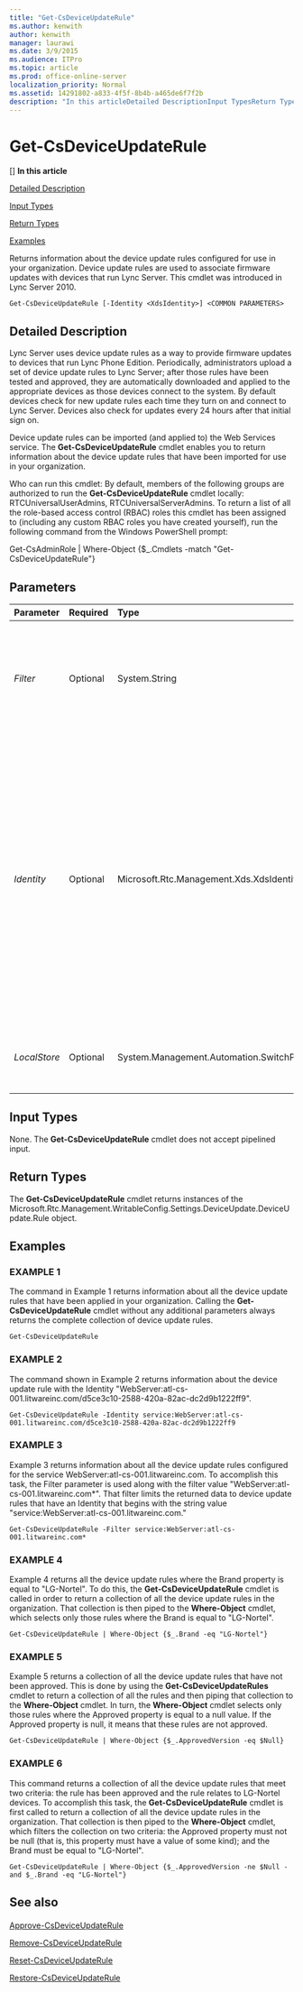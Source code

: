 ```yaml
---
title: "Get-CsDeviceUpdateRule"
ms.author: kenwith
author: kenwith
manager: laurawi
ms.date: 3/9/2015
ms.audience: ITPro
ms.topic: article
ms.prod: office-online-server
localization_priority: Normal
ms.assetid: 14291802-a833-4f5f-8b4b-a465de6f7f2b
description: "In this articleDetailed DescriptionInput TypesReturn TypesExamples"
---
```


# Get-CsDeviceUpdateRule
[]
 **In this article**
  
[Detailed Description](#sectionSection0)
  
[Input Types](#sectionSection1)
  
[Return Types](#sectionSection2)
  
[Examples](#sectionSection3)
  
Returns information about the device update rules configured for use in your organization. Device update rules are used to associate firmware updates with devices that run Lync Server. This cmdlet was introduced in Lync Server 2010.
  
```
Get-CsDeviceUpdateRule [-Identity <XdsIdentity>] <COMMON PARAMETERS>
```

## Detailed Description
<a name="sectionSection0"> </a>

Lync Server uses device update rules as a way to provide firmware updates to devices that run Lync Phone Edition. Periodically, administrators upload a set of device update rules to Lync Server; after those rules have been tested and approved, they are automatically downloaded and applied to the appropriate devices as those devices connect to the system. By default devices check for new update rules each time they turn on and connect to Lync Server. Devices also check for updates every 24 hours after that initial sign on.
  
Device update rules can be imported (and applied to) the Web Services service. The **Get-CsDeviceUpdateRule** cmdlet enables you to return information about the device update rules that have been imported for use in your organization. 
  
Who can run this cmdlet: By default, members of the following groups are authorized to run the **Get-CsDeviceUpdateRule** cmdlet locally: RTCUniversalUserAdmins, RTCUniversalServerAdmins. To return a list of all the role-based access control (RBAC) roles this cmdlet has been assigned to (including any custom RBAC roles you have created yourself), run the following command from the Windows PowerShell prompt: 
  
Get-CsAdminRole | Where-Object {$_.Cmdlets -match "Get-CsDeviceUpdateRule"}
  
## Parameters
<a name="sectionSection0"> </a>

|**Parameter**|**Required**|**Type**|**Description**|
|:-----|:-----|:-----|:-----|
| _Filter_ <br/> |Optional  <br/> |System.String  <br/> |Enables you to use wildcards when specifying the Identity of a device update rule or set of rules. For example, to return all the device update rules for WebServer:atl-cs-001.litwareinc.com use this filter value: "service:WebServer:atl-cs-001.litwareinc.com\*".  <br/> |
| _Identity_ <br/> |Optional  <br/> |Microsoft.Rtc.Management.Xds.XdsIdentity  <br/> |Unique identifier for the device update rule. The Identity of a device update rule is composed of two parts: the service scope where the rule has been applied (for example, service:WebServer:atl-cs-001.litwareinc.com) and the globally unique identifier (GUID) that was pre-assigned to the rule (for example, d5ce3c10-2588-420a-82ac-dc2d9b1222ff9). Based on this, the Identity for a given device update rule will look something like this: "service:WebServer:atl-cs-001.litwareinc.com/d5ce3c10-2588-420a-82ac-dc2d9b1222ff9 ".  <br/> Wildcards are not allowed when specifying an Identity. Use the Filter parameter if you want to use wildcards when specifying a rule.  <br/> |
| _LocalStore_ <br/> |Optional  <br/> |System.Management.Automation.SwitchParameter  <br/> |Retrieves the device update rule data from the local replica of the Central Management store rather than from the Central Management store itself.  <br/> |
   
## Input Types
<a name="sectionSection1"> </a>

None. The **Get-CsDeviceUpdateRule** cmdlet does not accept pipelined input. 
  
## Return Types
<a name="sectionSection2"> </a>

The **Get-CsDeviceUpdateRule** cmdlet returns instances of the Microsoft.Rtc.Management.WritableConfig.Settings.DeviceUpdate.DeviceUpdate.Rule object. 
  
## Examples
<a name="sectionSection3"> </a>

### EXAMPLE 1

The command in Example 1 returns information about all the device update rules that have been applied in your organization. Calling the **Get-CsDeviceUpdateRule** cmdlet without any additional parameters always returns the complete collection of device update rules. 
  
```
Get-CsDeviceUpdateRule
```

### EXAMPLE 2

The command shown in Example 2 returns information about the device update rule with the Identity "WebServer:atl-cs-001.litwareinc.com/d5ce3c10-2588-420a-82ac-dc2d9b1222ff9".
  
```
Get-CsDeviceUpdateRule -Identity service:WebServer:atl-cs-001.litwareinc.com/d5ce3c10-2588-420a-82ac-dc2d9b1222ff9
```

### EXAMPLE 3

Example 3 returns information about all the device update rules configured for the service WebServer:atl-cs-001.litwareinc.com. To accomplish this task, the Filter parameter is used along with the filter value "WebServer:atl-cs-001.litwareinc.com\*". That filter limits the returned data to device update rules that have an Identity that begins with the string value "service:WebServer:atl-cs-001.litwareinc.com."
  
```
Get-CsDeviceUpdateRule -Filter service:WebServer:atl-cs-001.litwareinc.com*
```

### EXAMPLE 4

Example 4 returns all the device update rules where the Brand property is equal to "LG-Nortel". To do this, the **Get-CsDeviceUpdateRule** cmdlet is called in order to return a collection of all the device update rules in the organization. That collection is then piped to the **Where-Object** cmdlet, which selects only those rules where the Brand is equal to "LG-Nortel". 
  
```
Get-CsDeviceUpdateRule | Where-Object {$_.Brand -eq "LG-Nortel"}
```

### EXAMPLE 5

Example 5 returns a collection of all the device update rules that have not been approved. This is done by using the **Get-CsDeviceUpdateRules** cmdlet to return a collection of all the rules and then piping that collection to the **Where-Object** cmdlet. In turn, the **Where-Object** cmdlet selects only those rules where the Approved property is equal to a null value. If the Approved property is null, it means that these rules are not approved. 
  
```
Get-CsDeviceUpdateRule | Where-Object {$_.ApprovedVersion -eq $Null}
```

### EXAMPLE 6

This command returns a collection of all the device update rules that meet two criteria: the rule has been approved and the rule relates to LG-Nortel devices. To accomplish this task, the **Get-CsDeviceUpdateRule** cmdlet is first called to return a collection of all the device update rules in the organization. That collection is then piped to the **Where-Object** cmdlet, which filters the collection on two criteria: the Approved property must not be null (that is, this property must have a value of some kind); and the Brand must be equal to "LG-Nortel". 
  
```
Get-CsDeviceUpdateRule | Where-Object {$_.ApprovedVersion -ne $Null -and $_.Brand -eq "LG-Nortel"}
```

## See also
<a name="sectionSection3"> </a>

#### 

[Approve-CsDeviceUpdateRule](approve-csdeviceupdaterule.md)
  
[Remove-CsDeviceUpdateRule](remove-csdeviceupdaterule.md)
  
[Reset-CsDeviceUpdateRule](reset-csdeviceupdaterule.md)
  
[Restore-CsDeviceUpdateRule](restore-csdeviceupdaterule.md)

